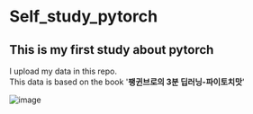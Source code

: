 # Self_study_pytorch     

This is my first study about pytorch
----    
I upload my data in this repo.      
This data is based on the book '**팽귄브로의 3분 딥러닝-파이토치맛**'   

![image](https://user-images.githubusercontent.com/81511939/189264551-fefd9ba2-5d48-4706-87fa-f4195e17551b.png)
